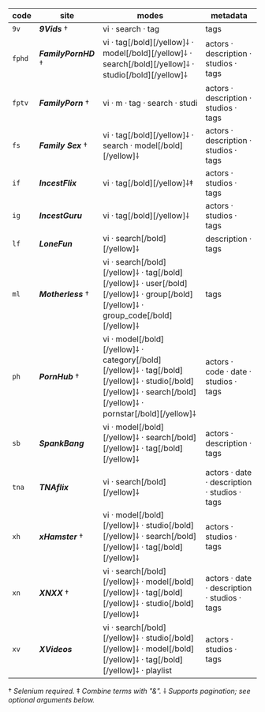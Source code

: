 | code   | site                          | modes                          | metadata                       |
| ------ | ----------------------------- | ------------------------------ | ------------------------------ |
| `9v`   | **_9Vids_** †                 | vi · search · tag              | tags                           |
| `fphd` | **_FamilyPornHD_** †          | vi · tag[/bold][/yellow]⸸ · model[/bold][/yellow]⸸ · search[/bold][/yellow]⸸ · studio[/bold][/yellow]⸸ | actors · description · studios · tags |
| `fptv` | **_FamilyPorn_** †            | vi · m · tag · search · studi  | actors · description · studios · tags |
| `fs`   | **_Family Sex_** †            | vi · tag[/bold][/yellow]⸸ · search · model[/bold][/yellow]⸸ | actors · description · studios · tags |
| `if`   | **_IncestFlix_**              | vi · tag[/bold][/yellow]⸸‡     | actors · studios · tags        |
| `ig`   | **_IncestGuru_**              | vi · tag[/bold][/yellow]⸸      | actors · studios · tags        |
| `lf`   | **_LoneFun_**                 | vi · search[/bold][/yellow]⸸   | description · tags             |
| `ml`   | **_Motherless_** †            | vi · search[/bold][/yellow]⸸ · tag[/bold][/yellow]⸸ · user[/bold][/yellow]⸸ · group[/bold][/yellow]⸸ · group_code[/bold][/yellow]⸸ | tags                           |
| `ph`   | **_PornHub_** †               | vi · model[/bold][/yellow]⸸ · category[/bold][/yellow]⸸ · tag[/bold][/yellow]⸸ · studio[/bold][/yellow]⸸ · search[/bold][/yellow]⸸ · pornstar[/bold][/yellow]⸸ | actors · code · date · studios · tags |
| `sb`   | **_SpankBang_**               | vi · model[/bold][/yellow]⸸ · search[/bold][/yellow]⸸ · tag[/bold][/yellow]⸸ | actors · description · tags    |
| `tna`  | **_TNAflix_**                 | vi · search[/bold][/yellow]⸸   | actors · date · description · studios · tags |
| `xh`   | **_xHamster_** †              | vi · model[/bold][/yellow]⸸ · studio[/bold][/yellow]⸸ · search[/bold][/yellow]⸸ · tag[/bold][/yellow]⸸ | actors · studios · tags        |
| `xn`   | **_XNXX_** †                  | vi · search[/bold][/yellow]⸸ · model[/bold][/yellow]⸸ · tag[/bold][/yellow]⸸ · studio[/bold][/yellow]⸸ | actors · date · description · studios · tags |
| `xv`   | **_XVideos_**                 | vi · search[/bold][/yellow]⸸ · studio[/bold][/yellow]⸸ · model[/bold][/yellow]⸸ · tag[/bold][/yellow]⸸ · playlist | actors · studios · tags        |

† _Selenium required._
‡ _Combine terms with "&"._
⸸ _Supports pagination; see optional arguments below._
